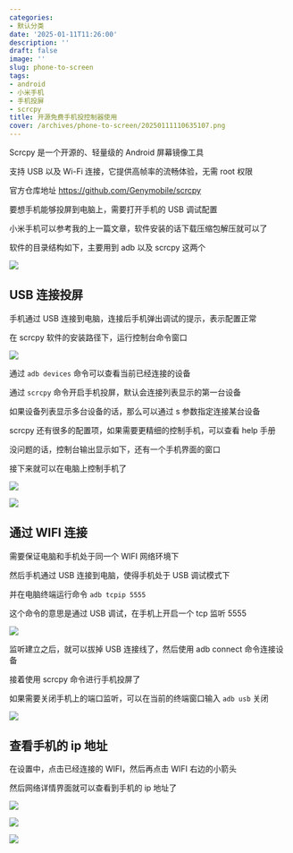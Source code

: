 ```yaml
---
categories:
- 默认分类
date: '2025-01-11T11:26:00'
description: ''
draft: false
image: ''
slug: phone-to-screen
tags:
- android
- 小米手机
- 手机投屏
- scrcpy
title: 开源免费手机投控制器使用
cover: /archives/phone-to-screen/20250111110635107.png
---
```


Scrcpy 是一个开源的、轻量级的 Android 屏幕镜像工具

支持 USB 以及 Wi-Fi 连接，它提供高帧率的流畅体验，无需 root 权限

官方仓库地址 https://github.com/Genymobile/scrcpy 

要想手机能够投屏到电脑上，需要打开手机的 USB 调试配置

小米手机可以参考我的上一篇文章，软件安装的话下载压缩包解压就可以了

软件的目录结构如下，主要用到 adb 以及 scrcpy 这两个

![](/archives/phone-to-screen/20250111110635107.png)

## USB 连接投屏

手机通过 USB 连接到电脑，连接后手机弹出调试的提示，表示配置正常

在 scrcpy 软件的安装路径下，运行控制台命令窗口

![](/archives/phone-to-screen/20250111111003624.png)

通过 `adb devices` 命令可以查看当前已经连接的设备

通过 `scrcpy` 命令开启手机投屏，默认会连接列表显示的第一台设备

如果设备列表显示多台设备的话，那么可以通过 s 参数指定连接某台设备

scrcpy 还有很多的配置项，如果需要更精细的控制手机，可以查看 help 手册

没问题的话，控制台输出显示如下，还有一个手机界面的窗口

接下来就可以在电脑上控制手机了

![](/archives/phone-to-screen/20250111102146055.png)

![](/archives/phone-to-screen/20250111102551524.png)


## 通过 WIFI 连接

需要保证电脑和手机处于同一个 WIFI 网络环境下

然后手机通过 USB 连接到电脑，使得手机处于 USB 调试模式下 

并在电脑终端运行命令 `adb tcpip 5555` 

这个命令的意思是通过 USB 调试，在手机上开启一个 tcp 监听 5555 

![](/archives/phone-to-screen/20250111105817950.png)

监听建立之后，就可以拔掉 USB 连接线了，然后使用 adb connect 命令连接设备

接着使用 scrcpy 命令进行手机投屏了

如果需要关闭手机上的端口监听，可以在当前的终端窗口输入 `adb usb` 关闭

![](/archives/phone-to-screen/20250111110433012.png)


## 查看手机的 ip 地址

在设置中，点击已经连接的 WIFI，然后再点击 WIFI 右边的小箭头

然后网络详情界面就可以查看到手机的 ip 地址了

![](/archives/phone-to-screen/20250111111345485.png)

![](/archives/phone-to-screen/20250111111515543.png)

![](/archives/phone-to-screen/20250111111603045.png)
